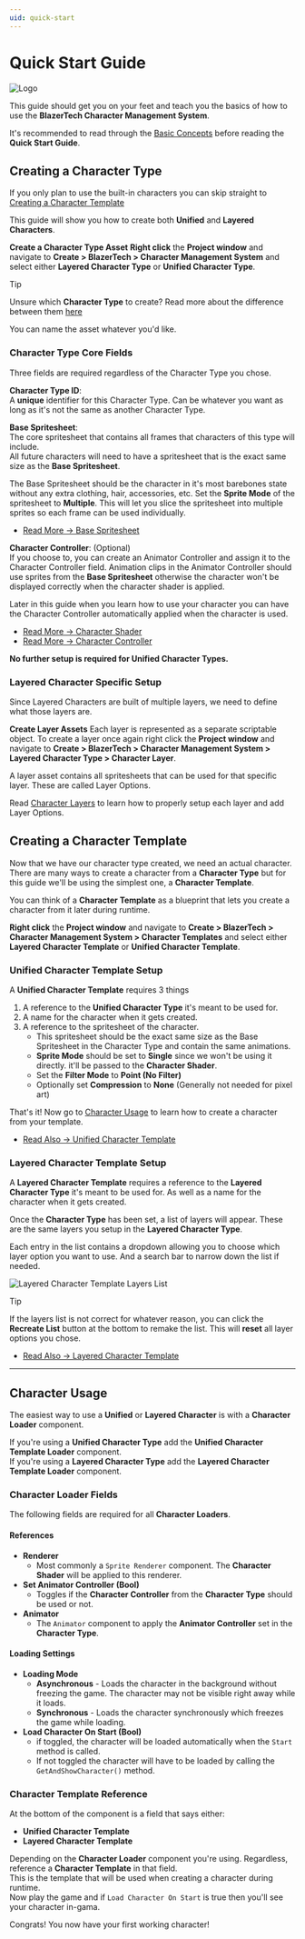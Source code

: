 ```yaml
---
uid: quick-start
---
```


# Quick Start Guide

![Logo](~/images/logos/blazertech-character-management-system-cover-iamge.png)

This guide should get you on your feet and teach you the basics of how to use the **BlazerTech Character Management System**.

It's recommended to read through the [Basic Concepts](xref:basic-concepts) before reading the **Quick Start Guide**.

## Creating a Character Type

If you only plan to use the built-in characters you can skip straight to [Creating a Character Template](#creating-a-character-template)

This guide will show you how to create both **Unified** and **Layered Characters**.

**Create a Character Type Asset**
**Right click** the **Project window** and navigate to **Create > BlazerTech > Character Management System** and select either **Layered Character Type** or **Unified Character Type**.

> [!TIP]
> Unsure which **Character Type** to create? Read more about the difference between them [here](xref:character-types#character-type-variants)

You can name the asset whatever you'd like.

### Character Type Core Fields

Three fields are required regardless of the Character Type you chose.

**Character Type ID**:  
A **unique** identifier for this Character Type. Can be whatever you want as long as it's not the same as another Character Type.


**Base Spritesheet**:  
The core spritesheet that contains all frames that characters of this type will include.  
All future characters will need to have a spritesheet that is the exact same size as the **Base Spritesheet**.  

The Base Spritesheet should be the character in it's most barebones state without any extra clothing, hair, accessories, etc.
Set the **Sprite Mode** of the spritesheet to **Multiple**. This will let you slice the spritesheet into multiple sprites so each frame can be used individually.

- [Read More → Base Spritesheet](xref:character-type-core#base-spritesheet)  

**Character Controller**: (Optional)  
If you choose to, you can create an Animator Controller and assign it to the Character Controller field. Animation clips in the Animator Controller should use sprites from the **Base Spritesheet** otherwise the character won't be displayed correctly when the character shader is applied.  

Later in this guide when you learn how to use your character you can have the Character Controller automatically applied when the character is used.

- [Read More → Character Shader](xref:character-usage#the-character-shader)  
- [Read More → Character Controller](xref:character-type-core#character-controller)  

**No further setup is required for Unified Character Types.**

### Layered Character Specific Setup

Since Layered Characters are built of multiple layers, we need to define what those layers are.

**Create Layer Assets**
Each layer is represented as a separate scriptable object.
To create a layer once again right click the **Project window** and navigate to **Create > BlazerTech > Character Management System > Layered Character Type > Character Layer**.  

A layer asset contains all spritesheets that can be used for that specific layer. These are called Layer Options.

Read [Character Layers](xref:character-layers) to learn how to properly setup each layer and add Layer Options.


## Creating a Character Template  

Now that we have our character type created, we need an actual character.  
There are many ways to create a character from a **Character Type** but for this guide we'll be using the simplest one, a **Character Template**.  

You can think of a **Character Template** as a blueprint that lets you create a character from it later during runtime.

**Right click** the **Project window** and navigate to **Create > BlazerTech > Character Management System > Character Templates** and select either **Layered Character Template** or **Unified Character Template**.

### Unified Character Template Setup
A **Unified Character Template** requires 3 things
1. A reference to the **Unified Character Type** it's meant to be used for.
2. A name for the character when it gets created.
3. A reference to the spritesheet of the character.
   - This spritesheet should be the exact same size as the Base Spritesheet in the Character Type and contain the same animations.
   - **Sprite Mode** should be set to **Single** since we won't be using it directly. it'll be passed to the **Character Shader**.
   - Set the **Filter Mode** to **Point (No Filter)**
   - Optionally set **Compression** to **None** (Generally not needed for pixel art)

That's it! Now go to [Character Usage](#character-usage) to learn how to create a character from your template.

- [Read Also → Unified Character Template](xref:character-templates#unified-character-template)  

### Layered Character Template Setup
A **Layered Character Template** requires a reference to the **Layered Character Type** it's meant to be used for. As well as a name for the character when it gets created.

Once the **Character Type** has been set, a list of layers will appear. These are the same layers you setup in the **Layered Character Type**.  

Each entry in the list contains a dropdown allowing you to choose which layer option you want to use. And a search bar to narrow down the list if needed.

![Layered Character Template Layers List](~/images/character-templates/layered-character-template-layers-list.png)

> [!TIP]
> If the layers list is not correct for whatever reason, you can click the **Recreate List** button at the bottom to remake the list. This will **reset** all layer options you chose.

- [Read Also → Layered Character Template](xref:character-templates#layered-character-template)  

---

## Character Usage
The easiest way to use a **Unified** or **Layered Character** is with a **Character Loader** component.

If you're using a **Unified Character Type** add the **Unified Character Template Loader** component.  
If you're using a **Layered Character Type** add the **Layered Character Template Loader** component.

### Character Loader Fields
The following fields are required for all **Character Loaders**.

#### References
- **Renderer**
  - Most commonly a `Sprite Renderer` component. The **Character Shader** will be applied to this renderer.
- **Set Animator Controller (Bool)**
  - Toggles if the **Character Controller** from the **Character Type** should be used or not.
- **Animator**
  - The `Animator` component to apply the **Animator Controller** set in the **Character Type**.

#### Loading Settings
- **Loading Mode**
  - **Asynchronous** - Loads the character in the background without freezing the game. The character may not be visible right away while it loads.
  - **Synchronous** - Loads the character synchronously  which freezes the game while loading.
- **Load Character On Start (Bool)**
  - if toggled, the character will be loaded automatically when the `Start` method is called.
  - If not toggled the character will have to be loaded by calling the `GetAndShowCharacter()` method.

### Character Template Reference
At the bottom of the component is a field that says either:  
- **Unified Character Template**
- **Layered Character Template**

Depending on the **Character Loader** component you're using. Regardless, reference a **Character Template** in that field.  
This is the template that will be used when creating a character during runtime.  
Now play the game and if `Load Character On Start` is true then you'll see your character in-gama.  

Congrats! You now have your first working character!